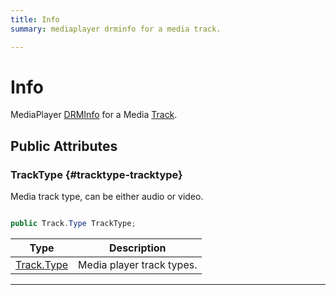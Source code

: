 ```yaml
---
title: Info
summary: mediaplayer drminfo for a media track. 

---
```


# Info




MediaPlayer [DRM](/versioned_docs/version-22-May-2023/unity-api/api/UnityEngine.XR.MagicLeap/MLMedia/Player/Track/DRM/UnityEngine.XR.MagicLeap.MLMedia.Player.Track.DRM.md)[Info](/versioned_docs/version-22-May-2023/unity-api/api/UnityEngine.XR.MagicLeap/MLMedia/Player/Track/DRM/UnityEngine.XR.MagicLeap.MLMedia.Player.Track.DRM.Info.md) for a Media [Track](/versioned_docs/version-22-May-2023/unity-api/api/UnityEngine.XR.MagicLeap/MLMedia/Player/Track/UnityEngine.XR.MagicLeap.MLMedia.Player.Track.md).   





## Public Attributes

### TrackType {#tracktype-tracktype}

Media track type, can be either audio or video. 

```csharp

public Track.Type TrackType;

```

| Type | Description  | 
|--|--|
| [Track.Type](/versioned_docs/version-22-May-2023/unity-api/api/UnityEngine.XR.MagicLeap/MLMedia/Player/Track/UnityEngine.XR.MagicLeap.MLMedia.Player.Track.md#enums-type) | Media player track types.  |





-----------


